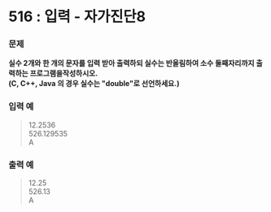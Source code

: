 # 516 : 입력 - 자가진단8

### 문제
**실수 2개와 한 개의 문자를 입력 받아 출력하되 실수는 반올림하여 소수 둘째자리까지 출력하는 프로그램을작성하시오.  
(C, C++, Java 의 경우 실수는 "double"로 선언하세요.)**

### 입력 예
> 12.2536  
> 526.129535  
> A

### 출력 예
> 12.25  
> 526.13  
> A
